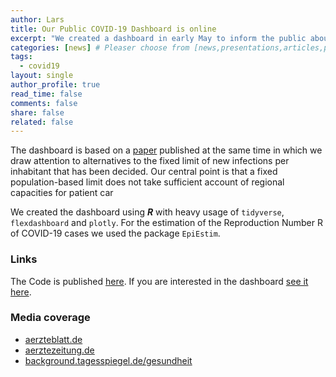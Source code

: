 ```yaml
---
author: Lars
title: Our Public COVID-19 Dashboard is online
excerpt: "We created a dashboard in early May to inform the public about the Zi's assessment of the federal government's relaxation decisions."
categories: [news] # Pleaser choose from [news,presentations,articles,projects,reports]
tags:
  - covid19
layout: single
author_profile: true
read_time: false
comments: false
share: false
related: false
---
```


The dashboard is based on a [paper](https://www.zi.de/fileadmin/images/content/PMs/Fruehindikator_fuer_ein_Management_des_Pandemiegeschehens.pdf) published at the same time in which we draw attention to alternatives to the fixed limit of new infections per inhabitant that has been decided. Our central point is that a fixed population-based limit does not take sufficient account of regional capacities for patient car

We created the dashboard using ***R*** with heavy usage of `tidyverse`, `flexdashboard` and `plotly`. For the estimation of the Reproduction Number R of COVID-19 cases we used the package `EpiEstim`.

### Links

The Code is published [here](https://github.com/zidatalab/covid19dashboard).
If you are interested in the dashboard [see it here](https://www.zidatasciencelab.de/covid19dashboard/Start).

### Media coverage

- [aerzteblatt.de](https://www.aerzteblatt.de/nachrichten/112813/Pandemie-Zentralinstitut-entwickelt-Zwei-Indikatoren-Modell)
- [aerztezeitung.de](https://www.aerztezeitung.de/Politik/Zi-legt-Modell-fuer-landerspezifisches-Monitoring-vor-409391.html)
- [background.tagesspiegel.de/gesundheit](https://background.tagesspiegel.de/gesundheit/corona-zentralinstitut-will-vorwarnzeit-etablieren)

